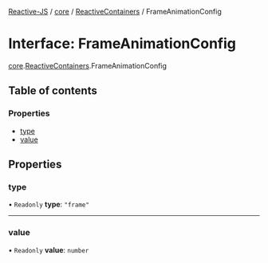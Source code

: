 [Reactive-JS](../README.md) / [core](../modules/core.md) / [ReactiveContainers](../modules/core.ReactiveContainers.md) / FrameAnimationConfig

# Interface: FrameAnimationConfig

[core](../modules/core.md).[ReactiveContainers](../modules/core.ReactiveContainers.md).FrameAnimationConfig

## Table of contents

### Properties

- [type](core.ReactiveContainers.FrameAnimationConfig.md#type)
- [value](core.ReactiveContainers.FrameAnimationConfig.md#value)

## Properties

### type

• `Readonly` **type**: ``"frame"``

___

### value

• `Readonly` **value**: `number`
